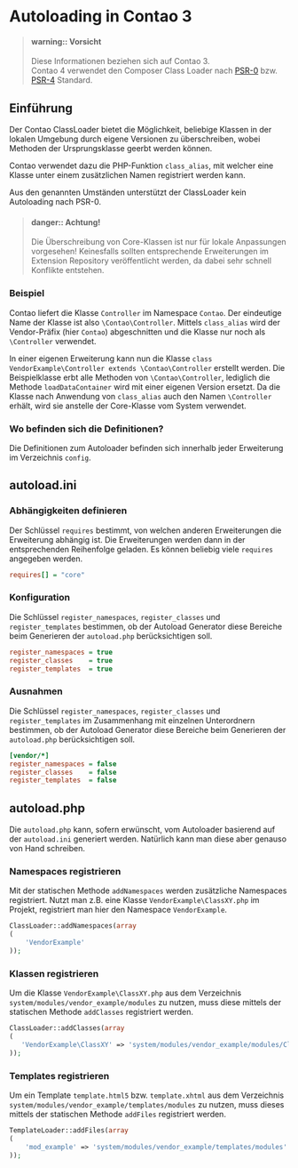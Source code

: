 # Autoloading in Contao 3

> #### warning:: Vorsicht
> Diese Informationen beziehen sich auf Contao 3.  
> Contao 4 verwendet den Composer Class Loader nach [PSR-0][1] 
> bzw. [PSR-4][2] Standard.

## Einführung

Der Contao ClassLoader bietet die Möglichkeit, beliebige Klassen in der
lokalen Umgebung durch eigene Versionen zu überschreiben, wobei Methoden
der Ursprungsklasse geerbt werden können.

Contao verwendet dazu die PHP-Funktion `class_alias`, mit welcher
eine Klasse unter einem zusätzlichen Namen registriert werden kann.

Aus den genannten Umständen unterstützt der ClassLoader kein Autoloading
nach PSR-0.

> #### danger:: Achtung! 
> Die Überschreibung von Core-Klassen ist nur für lokale Anpassungen
> vorgesehen! Keinesfalls sollten entsprechende Erweiterungen im Extension
> Repository veröffentlicht werden, da dabei sehr schnell Konflikte entstehen.


### Beispiel

Contao liefert die Klasse `Controller` im Namespace `Contao`.
Der eindeutige Name der Klasse ist also `\Contao\Controller`. Mittels
`class_alias` wird der Vendor-Präfix (hier `Contao`) abgeschnitten und die
Klasse nur noch als `\Controller` verwendet.

In einer eigenen Erweiterung kann nun die Klasse
`class VendorExample\Controller extends \Contao\Controller` erstellt werden.
Die Beispielklasse erbt alle Methoden von `\Contao\Controller`, lediglich
die Methode `loadDataContainer` wird mit einer eigenen Version ersetzt.
Da die Klasse nach Anwendung von `class_alias` auch den Namen `\Controller`
erhält, wird sie anstelle der Core-Klasse vom System verwendet.


### Wo befinden sich die Definitionen?

Die Definitionen zum Autoloader befinden sich innerhalb jeder Erweiterung
im Verzeichnis `config`.


## autoload.ini

### Abhängigkeiten definieren

Der Schlüssel `requires` bestimmt, von welchen anderen Erweiterungen
die Erweiterung abhängig ist. Die Erweiterungen werden dann in der
entsprechenden Reihenfolge geladen. Es können beliebig viele 
`requires` angegeben werden.
 
```ini
requires[] = "core"
```

### Konfiguration

Die Schlüssel `register_namespaces`, `register_classes` und 
`register_templates` bestimmen, ob der Autoload Generator diese Bereiche
beim Generieren der `autoload.php` berücksichtigen soll.

```ini
register_namespaces = true
register_classes    = true
register_templates  = true
```

### Ausnahmen

Die Schlüssel `register_namespaces`, `register_classes` und 
`register_templates` im Zusammenhang mit einzelnen Unterordnern
bestimmen, ob der Autoload Generator diese Bereiche
beim Generieren der `autoload.php` berücksichtigen soll.

```ini
[vendor/*]
register_namespaces = false
register_classes    = false
register_templates  = false
```


## autoload.php

Die `autoload.php` kann, sofern erwünscht, vom Autoloader basierend
auf der `autoload.ini` generiert werden. Natürlich kann man diese
aber genauso von Hand schreiben.

### Namespaces registrieren

Mit der statischen Methode `addNamespaces` werden zusätzliche Namespaces
registriert. Nutzt man z.B. eine Klasse `VendorExample\ClassXY.php`
im Projekt, registriert man hier den Namespace `VendorExample`.

```php
ClassLoader::addNamespaces(array
(
    'VendorExample'
));
```

### Klassen registrieren

Um die Klasse `VendorExample\ClassXY.php` aus dem Verzeichnis
`system/modules/vendor_example/modules` zu nutzen, muss diese mittels
der statischen Methode `addClasses` registriert werden.

```php
ClassLoader::addClasses(array
(
   'VendorExample\ClassXY' => 'system/modules/vendor_example/modules/ClassXY.php' 
));
```

### Templates registrieren

Um ein Template `template.html5` bzw. `template.xhtml` aus dem Verzeichnis
`system/modules/vendor_example/templates/modules` zu nutzen, muss dieses
mittels der statischen Methode `addFiles` registriert werden.

```php
TemplateLoader::addFiles(array
(
    'mod_example' => 'system/modules/vendor_example/templates/modules'
));
```


[1]: http://www.php-fig.org/psr/psr-0/
[2]: http://www.php-fig.org/psr/psr-4/
